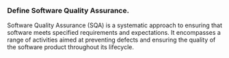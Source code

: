 ### **<br/>Define Software Quality Assurance.**
Software Quality Assurance (SQA) is a systematic approach to ensuring that software meets specified requirements and expectations.
It encompasses a range of activities aimed at preventing defects and ensuring the quality of the software product throughout its lifecycle.
